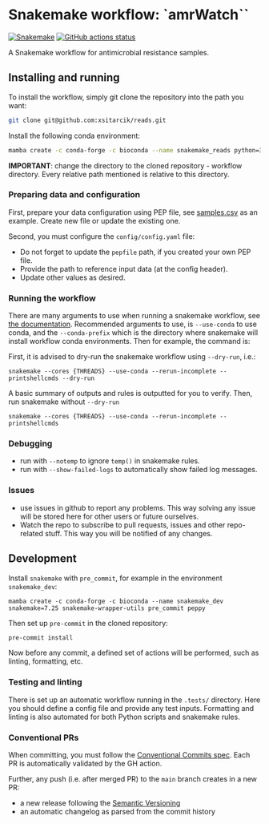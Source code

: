 # Snakemake workflow: `amrWatch``

[![Snakemake](https://img.shields.io/badge/snakemake-≥7.25.0-brightgreen.svg)](https://snakemake.github.io)
[![GitHub actions status](https://github.com/xsitarcik/amrWatch/workflows/Tests/badge.svg?branch=main)](https://github.com/xsitarcik/amrWatch/actions?query=branch%3Amain+workflow%3ATests)

A Snakemake workflow for antimicrobial resistance samples.

## Installing and running

To install the workflow, simply git clone the repository into the path you want:

```bash
git clone git@github.com:xsitarcik/reads.git
```

Install the following conda environment:

```bash
mamba create -c conda-forge -c bioconda --name snakemake_reads python=3.11 snakemake=7.25 peppy snakemake-wrapper-utils
```

**IMPORTANT**: change the directory to the cloned repository - workflow directory. Every relative path mentioned is relative to this directory.

### Preparing data and configuration

First, prepare your data configuration using PEP file, see [samples.csv](config/pep/samples.csv) as an example. Create new file or update the existing one.

Second, you must configure the `config/config.yaml` file:

- Do not forget to update the `pepfile` path, if you created your own PEP file.
- Provide the path to reference input data (at the config header).
- Update other values as desired.

### Running the workflow

There are many arguments to use when running a snakemake workflow, see [the documentation](https://snakemake.readthedocs.io/en/stable/executing/cli.html). Recommended arguments to use, is `--use-conda` to use conda, and the `--conda-prefix` which is the directory where snakemake will install workflow conda environments. Then for example, the command is:

First, it is advised to dry-run the snakemake workflow using `--dry-run`, i.e.:

```shell
snakemake --cores {THREADS} --use-conda --rerun-incomplete --printshellcmds --dry-run
```

A basic summary of outputs and rules is outputted for you to verify. Then, run snakemake without `--dry-run`

```shell
snakemake --cores {THREADS} --use-conda --rerun-incomplete --printshellcmds
```

### Debugging

- run with `--notemp` to ignore `temp()` in snakemake rules.
- run with `--show-failed-logs` to automatically show failed log messages.

### Issues

- use issues in github to report any problems. This way solving any issue will be stored here for other users or future ourselves.
- Watch the repo to subscribe to pull requests, issues and other repo-related stuff. This way you will be notified of any changes.

## Development

Install `snakemake` with `pre_commit`, for example in the environment `snakemake_dev`:

```shell
mamba create -c conda-forge -c bioconda --name snakemake_dev snakemake=7.25 snakemake-wrapper-utils pre_commit peppy
```

Then set up `pre-commit` in the cloned repository:

```bash
pre-commit install
```

Now before any commit, a defined set of actions will be performed, such as linting, formatting, etc.

### Testing and linting

There is set up an automatic workflow running in the `.tests/` directory. Here you should define a config file and provide any test inputs.
Formatting and linting is also automated for both Python scripts and snakemake rules.

### Conventional PRs

When committing, you must follow the [Conventional Commits spec](https://www.conventionalcommits.org/en/v1.0.0/). Each PR is automatically validated by the GH action.

Further, any push (i.e. after merged PR) to the `main` branch creates in a new PR:

- a new release following the [Semantic Versioning](https://semver.org/)
- an automatic changelog as parsed from the commit history
